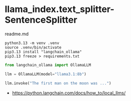 # llama_index.text_splitter-SentenceSplitter

readme.md


```shell
python3.13 -m venv .venv
source .venv/bin/activate
pip3.13 install "langchain_ollama"
pip3.13 freeze > requirements.txt
```



```python
from langchain_ollama import OllamaLLM

llm = OllamaLLM(model="llama3.1:8b")

llm.invoke("The first man on the moon was ...")
```

*   https://python.langchain.com/docs/how_to/local_llms/

